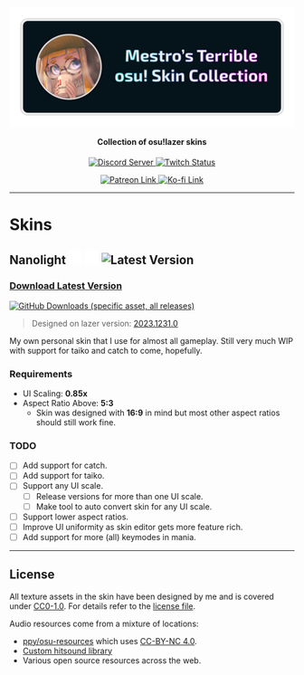 <img src="assets/banner.png" alt="Mestro's Terrible osu! Skin Collection" align="center"/>

<h4 align="center">Collection of osu!lazer skins</h4>

<p align="center">
    <a href="https://discord.mestro.cc">
        <img src="https://discordapp.com/api/guilds/128856147162562560/widget.png?style=shield" alt="Discord Server"/>
    </a>
    <a href="https://twitch.mestro.cc">
        <img src="https://img.shields.io/twitch/status/itsmestro?style=flat&logo=twitch&logoColor=%23fff&labelColor=9146FF" alt="Twitch Status">
    </a>
</p>
<p align="center">
    <a href="https://patreon.mestro.cc">
        <img src="https://img.shields.io/badge/Support%20me-Patreon-FF424D?style=flat&logo=patreon" alt="Patreon Link">
    </a>
    <a href="https://ko-fi.mestro.cc">
        <img src="https://img.shields.io/badge/Support%20me-Ko--fi-FF5E5B?style=flat&logo=ko-fi" alt="Ko-fi Link">
    </a>
</p>

---

# Skins

## Nanolight <img src="assets/icon-osu.png" alt="osu! Standard Icon" height="24"/> <img src="assets/icon-mania.png" alt="osu! Mania Icon" height="24"/> <img src="https://img.shields.io/github/v/release/ItsMestro/osu-skins?filter=Nanolight*&display_name=release&label=Version" alt="Latest Version">

### [Download Latest Version](https://github.com/ItsMestro/osu-skins/releases/latest)

[![GitHub Downloads (specific asset, all releases)](https://img.shields.io/github/downloads/ItsMestro/osu-skins/Nanolight-Lazer.Edition.osk)](https://github.com/ItsMestro/osu-skins/releases/latest)

> Designed on lazer version: [2023.1231.0](https://github.com/ppy/osu/releases/tag/2023.1231.0)

My own personal skin that I use for almost all gameplay. Still very much WIP with support for taiko and catch to come, hopefully.

### Requirements

- UI Scaling: **0.85x**
- Aspect Ratio Above: **5:3**
  - Skin was designed with **16:9** in mind but most other aspect ratios should still work fine.

### TODO

- [ ] Add support for catch.
- [ ] Add support for taiko.
- [ ] Support any UI scale.
  - [ ] Release versions for more than one UI scale.
  - [ ] Make tool to auto convert skin for any UI scale.
- [ ] Support lower aspect ratios.
- [ ] Improve UI uniformity as skin editor gets more feature rich.
- [ ] Add support for more (all) keymodes in mania.

---

## License

All texture assets in the skin have been designed by me and is covered under [CC0-1.0](https://creativecommons.org/publicdomain/zero/1.0/). For details refer to the [license file](/LICENSE).

Audio resources come from a mixture of locations:

- [ppy/osu-resources](https://github.com/ppy/osu-resources) which uses [CC-BY-NC 4.0](https://creativecommons.org/licenses/by-nc/4.0/legalcode).
- [Custom hitsound library](https://osu.ppy.sh/wiki/en/Guides/Custom_hitsound_library)
- Various open source resources across the web.
